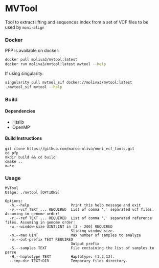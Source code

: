 # MVTool

Tool to extract lifting and sequences index from a set of VCF files to be used by `moni-align`


### Docker ###
PFP is available on docker:

```bash
docker pull moliva3/mvtool:latest
docker run moliva3/mvtool:latest mvtool --help
```

If using singularity:
```bash
singularity pull mvtool_sif docker://moliva3/mvtool:latest
./mvtool_sif mvtool --help
```

### Build ###

#### Dependencies ####

* Htslib
* OpenMP

#### Build Instructions ####

```
git clone https://github.com/marco-oliva/moni_vcf_tools.git
cd pfp
mkdir build && cd build
cmake ..
make
```

### Usage ###

```shell
MVTool
Usage: ./mvtool [OPTIONS]

Options:
  -h,--help                   Print this help message and exit
  -v,--vcf TEXT ... REQUIRED  List of comma ',' separated vcf files. Assuming in genome order!
  -r,--ref TEXT ... REQUIRED  List of comma ',' separated reference files. Assuming in genome order!
  -w,--window-size UINT:INT in [3 - 200] REQUIRED
                              Sliding window size.
  -m,--max UINT               Max number of samples to analyze
  -o,--out-prefix TEXT REQUIRED
                              Output prefix
  -S,--samples TEXT           File containing the list of samples to parse
  -H,--haplotype TEXT         Haplotype: [1,2,12].
  --tmp-dir TEXT:DIR          Temporary files directory.

```
 

